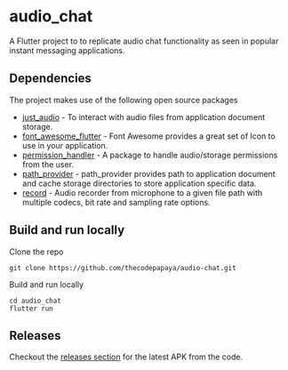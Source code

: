 # audio_chat

A Flutter project to to replicate audio chat functionality as seen in popular instant messaging applications.

## Dependencies

The project makes use of the following open source packages

- [just_audio](https://pub.dev/packages/just_audio) - To interact with audio files from application document storage.
- [font_awesome_flutter](https://pub.dev/packages/font_awesome_flutter) - Font Awesome provides a great set of Icon to use in your application.
- [permission_handler](https://pub.dev/packages/permission_handler) - A package to handle audio/storage permissions from the user.
- [path_provider](https://pub.dev/packages/path_provider) - path_provider provides path to application document and cache storage directories to store application specific data.
- [record](https://pub.dev/packages/record) - Audio recorder from microphone to a given file path with multiple codecs, bit rate and sampling rate options.

## Build and run locally

Clone the repo 
 
```
git clone https://github.com/thecodepapaya/audio-chat.git
```

Build and run locally 
```
cd audio_chat
flutter run
```
## Releases

Checkout the [releases section](https://github.com/thecodepapaya/audio-chat/releases/latest) for the latest APK from the code.



